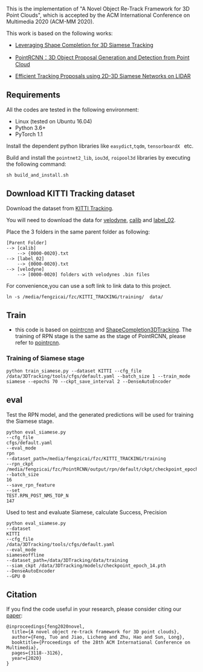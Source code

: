 This is the implementation of "A Novel Object Re-Track Framework for 3D Point Clouds", which is accepted by the ACM International Conference on Multimedia 2020 (ACM-MM 2020).

This work is based on the following works:

* [Leveraging Shape Completion for 3D Siamese Tracking](https://arxiv.org/pdf/1903.01784.pdf)

* [PointRCNN：3D Object Proposal Generation and Detection from Point Cloud](https://arxiv.org/abs/1812.04244)

* [Efficient Tracking Proposals using 2D-3D Siamese Networks on LIDAR](https://arxiv.org/pdf/1903.10168v1.pdf)

## Requirements
All the codes are tested in the following environment:
* Linux (tested on Ubuntu 16.04)
* Python 3.6+
* PyTorch 1.1

Install the dependent python libraries like `easydict`,`tqdm`, `tensorboardX ` etc.

Build and install the `pointnet2_lib`, `iou3d`, `roipool3d` libraries by executing the following command:
```shell
sh build_and_install.sh
```

## Download KITTI Tracking dataset

Download the dataset from [KITTI Tracking](http://www.cvlibs.net/datasets/kitti/eval_tracking.php).

You will need to download the data for
[velodyne](http://www.cvlibs.net/download.php?file=data_tracking_velodyne.zip), 
[calib](http://www.cvlibs.net/download.php?file=data_tracking_calib.zip) and
[label_02](http://www.cvlibs.net/download.php?file=data_tracking_label_2.zip).


Place the 3 folders in the same parent folder as following:
```
[Parent Folder]
--> [calib]
    --> {0000-0020}.txt
--> [label_02]
    --> {0000-0020}.txt
--> [velodyne]
    --> [0000-0020] folders with velodynes .bin files
```
For convenience,you can use a soft link to link data to this project.
```angular2
ln -s /media/fengzicai/fzc/KITTI_TRACKING/training/  data/
```
 


## Train
* this code is based on [pointrcnn](https://github.com/sshaoshuai/PointRCNN) and [ShapeCompletion3DTracking](https://github.com/SilvioGiancola/ShapeCompletion3DTracking). The training of RPN stage is the same as the stage of PointRCNN, please refer to [pointrcnn](https://github.com/sshaoshuai/PointRCNN).

   
### Training of Siamese stage


```
python train_siamese.py --dataset KITTI --cfg_file /data/3DTracking/tools/cfgs/default.yaml --batch_size 1 --train_mode siamese --epochs 70 --ckpt_save_interval 2 --DenseAutoEncoder
```


## eval

Test the RPN model, and the generated predictions will be used for training the Siamese stage.

```angular2
python eval_siamese.py
--cfg_file
cfgs/default.yaml
--eval_mode
rpn
--dataset_path=/media/fengzicai/fzc/KITTI_TRACKING/training
--rpn_ckpt
/media/fengzicai/fzc/PointRCNN/output/rpn/default/ckpt/checkpoint_epoch_200.pth
--batch_size
16
--save_rpn_feature
--set
TEST.RPN_POST_NMS_TOP_N
147
```


Used to test and evaluate Siamese, calculate Success, Precision


```angular2
python eval_siamese.py
--dataset 
KITTI 
--cfg_file 
/data/3DTracking/tools/cfgs/default.yaml 
--eval_mode 
siameseoffline 
--dataset_path=/data/3DTracking/data/training 
--siam_ckpt /data/3DTracking/models/checkpoint_epoch_14.pth 
--DenseAutoEncoder 
--GPU 0 
```


## Citation

If you find the code useful in your research, please consider citing our [paper](https://drive.google.com/file/d/1D1igPaerMVD-hV6W6OjwiCZ0560iN-2l/view):

```
@inproceedings{feng2020novel,
  title={A novel object re-track framework for 3D point clouds},
  author={Feng, Tuo and Jiao, Licheng and Zhu, Hao and Sun, Long},
  booktitle={Proceedings of the 28th ACM International Conference on Multimedia},
  pages={3118--3126},
  year={2020}
}
```




